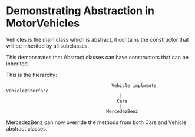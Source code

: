 # Demonstrating Abstraction in MotorVehicles

Vehicles is the main class which is abstract, it contains the constructor that will be inherited by all subclasses.

This demonstrates that Abstract classes can have constructors that can be inherited.

This is the hierarchy: 

                                            Vehicle implments VehicleInterface
                                               |
                                              Cars
                                               |
                                          MercedezBenz

MercedezBenz can now override the methods from both Cars and Vehicle abstract classes.